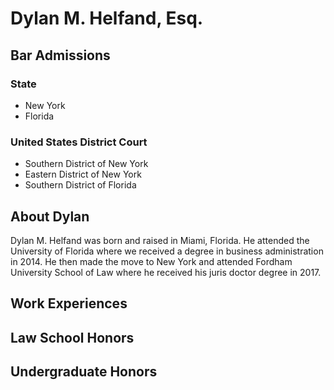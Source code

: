 # **Dylan M. Helfand, Esq.**

## Bar Admissions
### State 
- New York
- Florida 
 
### United States District Court
- Southern District of New York
- Eastern District of New York 
- Southern District of Florida 
  
## About Dylan

Dylan M. Helfand was born and raised in Miami, Florida. He attended the University of Florida where we received a degree in business administration in 2014. He then made the move to New York and attended Fordham University School of Law where he received his juris doctor degree in 2017. 

## Work Experiences

## Law School Honors 

## Undergraduate Honors



